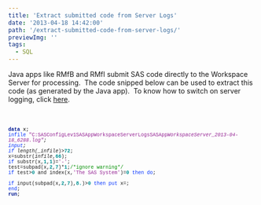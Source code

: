 ```yaml
---
title: 'Extract submitted code from Server Logs'
date: '2013-04-18 14:42:00'
path: '/extract-submitted-code-from-server-logs/'
previewImg: ''
tags:
  - SQL
---
```


Java apps like RMfB and RMfI submit SAS code directly to the Workspace Server for processing. &nbsp;The code snipped below can be used to extract this code (as generated by the Java app). &nbsp;To know how to switch on server logging, click <a href="https://rawsas.blogspot.co.uk/2012/10/how-to-switch-on-workspace-logging.html">here</a>.<br /><br /><br /><div style="color: #011993; font-family: 'Courier New'; font-size: 10px;"><b>data</b><span style="color: black;"> x;</span></div><div style="color: #942193; font-family: 'Courier New'; font-size: 10px;"><span style="color: #0433ff;">infile</span><span style="color: black;"> </span>"C:SASConfigLev1SASAppWorkspaceServerLogsSASApp*WorkspaceServer_2013-04-18_6288.log"<span style="color: black;">;</span></div><div style="color: #0433ff; font-family: 'Courier New'; font-size: 10px;">input<span style="color: black;">;</span></div><div style="font-family: 'Courier New'; font-size: 10px;"><span style="color: #0433ff;">if</span> length(\_infile*)&gt;<span style="color: #009193;"><b>72</b></span>;</div><div style="font-family: 'Courier New'; font-size: 10px;">x=substr(_infile_,<span style="color: #009193;"><b>66</b></span>);</div><div style="font-family: 'Courier New'; font-size: 10px;"><span style="color: #0433ff;">if</span> substr(x,<span style="color: #009193;"><b>1</b></span>,<span style="color: #009193;"><b>1</b></span>)=<span style="color: #942193;">'-'</span>;</div><div style="font-family: 'Courier New'; font-size: 10px;">test=subpad(x,<span style="color: #009193;"><b>2</b></span>,<span style="color: #009193;"><b>7</b></span>)*<span style="color: #009193;"><b>1</b></span>;<span style="color: #008f00;">/*ignore warning\*/</span></div><div style="font-family: 'Courier New'; font-size: 10px;"><span style="color: #0433ff;">if</span> test&gt;<span style="color: #009193;"><b>0</b></span> and index(x,<span style="color: #942193;">'The SAS System'</span>)=<span style="color: #009193;"><b>0</b></span> <span style="color: #0433ff;">then</span> <span style="color: #0433ff;">do</span>;</div><div style="font-family: 'Courier New'; font-size: 10px;"><span style="white-space: pre;"> </span><span style="color: #0433ff;">if</span> input(subpad(x,<span style="color: #009193;"><b>2</b></span>,<span style="color: #009193;"><b>7</b></span>),<span style="color: #009193;"><b>8.</b></span>)&gt;<span style="color: #009193;"><b>0</b></span> <span style="color: #0433ff;">then</span> <span style="color: #0433ff;">put</span> x=;</div><div style="color: #0433ff; font-family: 'Courier New'; font-size: 10px;">end<span style="color: black;">;</span></div><div style="color: #011993; font-family: 'Courier New'; font-size: 10px;"><b>run</b><span style="color: black;">;</span></div>
